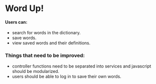 # Word Up!


#### Users can:
* search for words in the dictionary.
* save words.
* view saved words and their definitions.

### Things that need to be improved:
	
* controller functions need to be separated into services and javascript should be modularized.
* users should be able to log in to save their own words.